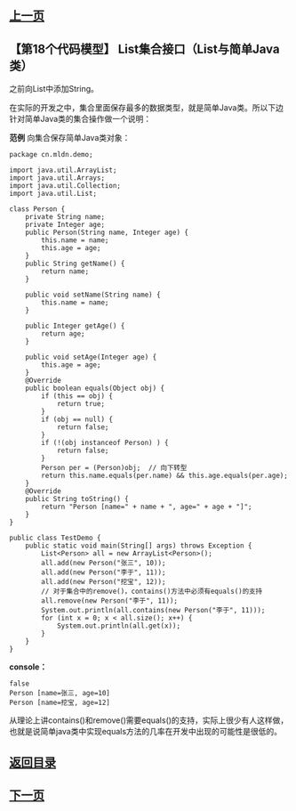 ## [上一页](course131)
##  【第18个代码模型】 List集合接口（List与简单Java类）

之前向List中添加String。

在实际的开发之中，集合里面保存最多的数据类型，就是简单Java类。所以下边针对简单Java类的集合操作做一个说明：

**范例** 向集合保存简单Java类对象：

	package cn.mldn.demo;
	
	import java.util.ArrayList;
	import java.util.Arrays;
	import java.util.Collection;
	import java.util.List;
	
	class Person {
		private String name;
		private Integer age;
		public Person(String name, Integer age) {
			this.name = name;
			this.age = age;
		}
		public String getName() {
			return name;
		}
	
		public void setName(String name) {
			this.name = name;
		}
	
		public Integer getAge() {
			return age;
		}
	
		public void setAge(Integer age) {
			this.age = age;
		}
		@Override
		public boolean equals(Object obj) {
			if (this == obj) {
				return true;
			}
			if (obj == null) {
				return false;
			}
			if (!(obj instanceof Person) ) {
				return false;
			}
			Person per = (Person)obj;  // 向下转型
			return this.name.equals(per.name) && this.age.equals(per.age);
		}
		@Override
		public String toString() {
			return "Person [name=" + name + ", age=" + age + "]";
		}
	}
	
	public class TestDemo {
		public static void main(String[] args) throws Exception {
			List<Person> all = new ArrayList<Person>();
			all.add(new Person("张三", 10));
			all.add(new Person("李于", 11));
			all.add(new Person("挖宝", 12));
			// 对于集合中的remove()，contains()方法中必须有equals()的支持
			all.remove(new Person("李于", 11));
			System.out.println(all.contains(new Person("李于", 11)));
			for (int x = 0; x < all.size(); x++) {
				System.out.println(all.get(x));
			}
		} 	
	}
**console：**

	false
	Person [name=张三, age=10]
	Person [name=挖宝, age=12]

从理论上讲contains()和remove()需要equals()的支持，实际上很少有人这样做，也就是说简单java类中实现equals方法的几率在开发中出现的可能性是很低的。


## [返回目录](https://wuchengcheng110120.github.io/aliyunjava3/list)
## [下一页](course133)

